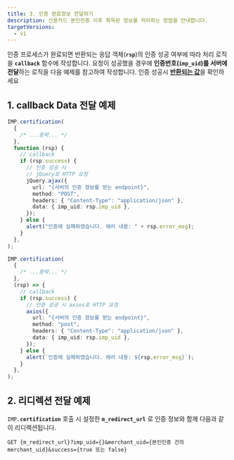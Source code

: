 ```yaml
---
title: 3. 인증 완료정보 전달하기
description: 신용카드 본인인증 이후 획득된 정보를 처리하는 방법을 안내합니다.
targetVersions:
  - v1
---
```


인증 프로세스가 완료되면 반환되는 응답 객체(**`rsp`**)의 인증 성공 여부에 따라 처리 로직을 **`callback`** 함수에 작성합니다. 요청이 성공했을 경우에 **인증번호(`imp_uid`)를 서버에 전달**하는 로직을 다음 예제를 참고하여 작성합니다. 인증 성공시 [**반환되는 값**](https://developers.portone.io/sdk/ko/v1-sdk/javascript-sdk/cft-rt)을 확인하세요

## 1. callback Data 전달 예제

<div class="tabs-container">

<div class="tabs-content" data-title="JavaScript">

```ts title="client-side"
IMP.certification(
  {
    /* ...중략... */
  },
  function (rsp) {
    // callback
    if (rsp.success) {
      // 인증 성공 시
      // jQuery로 HTTP 요청
      jQuery.ajax({
        url: "{서버의 인증 정보를 받는 endpoint}",
        method: "POST",
        headers: { "Content-Type": "application/json" },
        data: { imp_uid: rsp.imp_uid },
      });
    } else {
      alert("인증에 실패하였습니다. 에러 내용: " + rsp.error_msg);
    }
  },
);
```

</div>

<div class="tabs-content" data-title="JS ES Next">

```ts title="client-side"
IMP.certification(
  {
    /* ...중략... */
  },
  (rsp) => {
    // callback
    if (rsp.success) {
      // 인증 성공 시 axios로 HTTP 요청
      axios({
        url: "{서버의 인증 정보를 받는 endpoint}",
        method: "post",
        headers: { "Content-Type": "application/json" },
        data: { imp_uid: rsp.imp_uid },
      });
    } else {
      alert(`인증에 실패하였습니다. 에러 내용: ${rsp.error_msg}`);
    }
  },
);
```

</div>

</div>

## 2. 리디렉션 전달 예제

`IMP.`**`certification`** 호출 시 설정한 **`m_redirect_url`** 로 인증 정보와 함께 다음과 같이 리디렉션됩니다.

```http title="Query String"
GET {m_redirect_url}?imp_uid={}&merchant_uid={본인인증 건의 merchant_uid}&success={true 또는 false}
```

